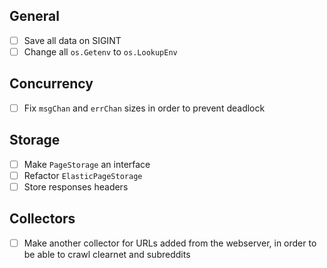 ## General
- [ ] Save all data on SIGINT
- [ ] Change all `os.Getenv` to `os.LookupEnv`

## Concurrency
- [ ] Fix `msgChan` and `errChan` sizes in order to prevent deadlock

## Storage
- [ ] Make `PageStorage` an interface
- [ ] Refactor `ElasticPageStorage`
- [ ] Store responses headers

## Collectors
- [ ] Make another collector for URLs added from the webserver, in order to be
    able to crawl clearnet and subreddits

